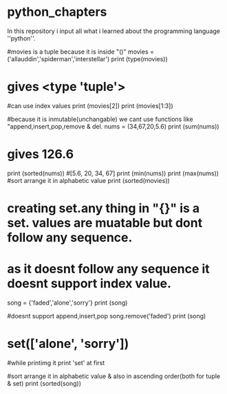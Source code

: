 # python_chapters
In this repository i input all what i learned about the programming language ''python''.

#movies is a tuple because it is inside "()"
movies = ('allauddin','spiderman','interstellar')
print (type(movies))
# gives <type 'tuple'>
#can use index values
print (movies[2])
print (movies[1:3])

#because it is inmutable(unchangable) we cant use functions like "append,insert,pop,remove & del.
nums = (34,67,20,5.6)
print (sum(nums))
# gives 126.6
print (sorted(nums))
#[5.6, 20, 34, 67]
print (min(nums))
print (max(nums))
#sort arrange it in alphabetic value
print (sorted(movies))



# creating set.any thing in "{}" is a set. values are muatable but dont follow any sequence.
# as it doesnt follow any sequence it doesnt support index value.
song = {'faded','alone','sorry'}
print (song)

#doesnt support append,insert,pop
song.remove('faded')
print (song)
# set(['alone', 'sorry'])
#while printimg it print 'set' at first

#sort arrange it in alphabetic value  & also in ascending order(both for tuple & set)
print (sorted(song))
